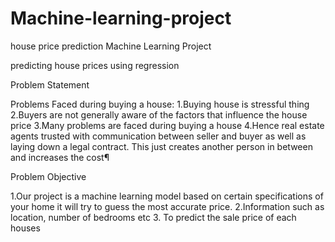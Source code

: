 # Machine-learning-project
house price prediction
Machine Learning Project

predicting house prices using regression

Problem Statement

Problems Faced during buying a house:
1.Buying house is stressful thing
2.Buyers are not generally aware of the factors that influence the house price
3.Many problems are faced during buying a house
4.Hence real estate agents trusted with communication between seller and buyer as well as laying down a legal contract. This just creates another person in between and increases the cost¶ 

Problem Objective

1.Our project is a machine learning model based on certain specifications of your home it will try to guess the most accurate price.
2.Information such as location, number of bedrooms etc
3. To predict the sale price of each houses
